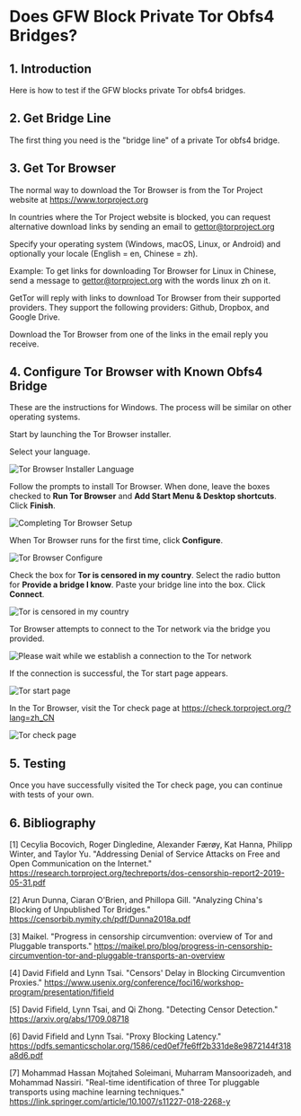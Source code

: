 # Does GFW Block Private Tor Obfs4 Bridges?

## 1. Introduction

Here is how to test if the GFW blocks private Tor obfs4 bridges.

## 2. Get Bridge Line

The first thing you need is the "bridge line" of a private Tor obfs4 bridge.

## 3. Get Tor Browser

The normal way to download the Tor Browser is from the Tor Project website at https://www.torproject.org

In countries where the Tor Project website is blocked, you can request alternative download links by sending an email to gettor@torproject.org

Specify your operating system (Windows, macOS, Linux, or Android) and optionally your locale (English = en, Chinese = zh).

Example: To get links for downloading Tor Browser for Linux in Chinese, send a message to gettor@torproject.org with the words linux zh on it.

GetTor will reply with links to download Tor Browser from their supported providers. They support the following providers: Github, Dropbox, and Google Drive.

Download the Tor Browser from one of the links in the email reply you receive.

## 4. Configure Tor Browser with Known Obfs4 Bridge

These are the instructions for Windows. The process will be similar on other operating systems.

Start by launching the Tor Browser installer.

Select your language.

![Tor Browser Installer Language](tbzh002.png)

Follow the prompts to install Tor Browser. When done, leave the boxes checked to **Run Tor Browser** and **Add Start Menu & Desktop shortcuts**. Click **Finish**.

![Completing Tor Browser Setup](tbzh003.png)

When Tor Browser runs for the first time, click **Configure**.

![Tor Browser Configure](tbzh004.png)

Check the box for **Tor is censored in my country**. Select the radio button for **Provide a bridge I know**. Paste your bridge line into the box. Click **Connect**.

![Tor is censored in my country](tbzh005.png)

Tor Browser attempts to connect to the Tor network via the bridge you provided.

![Please wait while we establish a connection to the Tor network](tbzh006.png)

If the connection is successful, the Tor start page appears.

![Tor start page](tbzh007.png)

In the Tor Browser, visit the Tor check page at https://check.torproject.org/?lang=zh_CN

![Tor check page](tbzh008.png)

## 5. Testing

Once you have successfully visited the Tor check page, you can continue with tests of your own.

## 6. Bibliography

[1] Cecylia Bocovich, Roger Dingledine, Alexander Færøy, Kat Hanna, Philipp Winter, and Taylor Yu. "Addressing Denial of Service Attacks on Free and Open Communication on the Internet." https://research.torproject.org/techreports/dos-censorship-report2-2019-05-31.pdf

[2] Arun Dunna, Ciaran O'Brien, and Phillopa Gill. "Analyzing China's Blocking of Unpublished Tor Bridges." https://censorbib.nymity.ch/pdf/Dunna2018a.pdf

[3] Maikel. "Progress in censorship circumvention: overview of Tor and Pluggable transports." https://maikel.pro/blog/progress-in-censorship-circumvention-tor-and-pluggable-transports-an-overview

[4] David Fifield and Lynn Tsai. "Censors' Delay in Blocking Circumvention Proxies." https://www.usenix.org/conference/foci16/workshop-program/presentation/fifield

[5] David Fifield, Lynn Tsai, and Qi Zhong. "Detecting Censor Detection." https://arxiv.org/abs/1709.08718

[6] David Fifield and Lynn Tsai. "Proxy Blocking Latency." https://pdfs.semanticscholar.org/1586/ced0ef7fe6ff2b331de8e9872144f318a8d6.pdf

[7] Mohammad Hassan Mojtahed Soleimani, Muharram Mansoorizadeh, and Mohammad Nassiri. "Real-time identification of three Tor pluggable transports using machine learning techniques." https://link.springer.com/article/10.1007/s11227-018-2268-y
